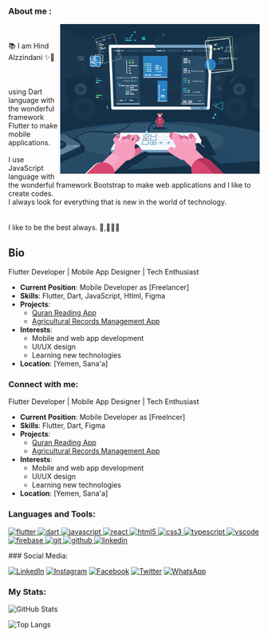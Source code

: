### About me :
<img align="right" alt="Coding" width="400"  src="dev.gif"><br><br>
📚  I am Hind Alzzindani ✨👋<br><br><br><br>
using Dart language with the wonderful framework Flutter to make mobile applications.  <br><br>
I use JavaScript language with the wonderful framework Bootstrap to make web applications and I like to create codes.  
I always look for everything that is new in the world of technology.<br><br>  
I like to be the best always. 🎲,🎯🧑‍💻


## Bio

Flutter Developer | Mobile App Designer | Tech Enthusiast

- **Current Position**: Mobile Developer as [Freelancer]
- **Skills**: Flutter, Dart, JavaScript, Htlml, Figma
- **Projects**: 
  - [Quran Reading App](link_)
  - [Agricultural Records Management App](link)
- **Interests**: 
  - Mobile and web app development
  - UI/UX design
  - Learning new technologies
- **Location**: [Yemen, Sana'a]

### Connect with me:




Flutter Developer | Mobile App Designer | Tech Enthusiast

- **Current Position**: Mobile Developer as [Freelncer]
- **Skills**: Flutter, Dart, Figma
- **Projects**: 
  - [Quran Reading App](link_to_project)
  - [Agricultural Records Management App](link_to_project)
- **Interests**: 
  - Mobile and web app development
  - UI/UX design
  - Learning new technologies
- **Location**: [Yemen, Sana'a]


### Languages and Tools:
<p align="left">
  <a href="https://flutter.dev/" target="_blank"> <img src="https://www.vectorlogo.zone/logos/flutterio/flutterio-icon.svg" alt="flutter" width="40" height="40"/> </a>
  <a href="https://dart.dev" target="_blank"> <img src="https://www.vectorlogo.zone/logos/dartlang/dartlang-icon.svg" alt="dart" width="40" height="40"/> </a>
  <a href="https://www.javascript.com/" target="_blank"> <img src="https://www.vectorlogo.zone/logos/javascript/javascript-icon.svg" alt="javascript" width="40" height="40"/> </a>
  <a href="https://reactjs.org/" target="_blank"> <img src="https://www.vectorlogo.zone/logos/reactjs/reactjs-icon.svg" alt="react" width="40" height="40"/> </a>
  <a href="https://www.w3.org/html/" target="_blank"> <img src="https://www.vectorlogo.zone/logos/w3_html5/w3_html5-icon.svg" alt="html5" width="40" height="40"/> </a>
  <a href="https://www.w3schools.com/css/" target="_blank"> <img src="https://www.vectorlogo.zone/logos/netlifyapp_watercss/netlifyapp_watercss-icon.svg" alt="css3" width="40" height="40"/> </a>
  <a href="https://www.typescriptlang.org/" target="_blank"> <img src="https://www.vectorlogo.zone/logos/typescriptlang/typescriptlang-icon.svg" alt="typescript" width="40" height="40"/> </a>
  <a href="https://code.visualstudio.com/" target="_blank"> <img src="https://www.vectorlogo.zone/logos/visualstudio_code/visualstudio_code-icon.svg" alt="vscode" width="40" height="40"/> </a>
  <a href="https://firebase.google.com/" target="_blank"> <img src="https://www.vectorlogo.zone/logos/firebase/firebase-icon.svg" alt="firebase" width="40" height="40"/> </a>
  <a href="https://git-scm.com/" target="_blank"> <img src="https://www.vectorlogo.zone/logos/git-scm/git-scm-icon.svg" alt="git" width="40" height="40"/> </a>
  <a href="https://github.com/" target="_blank"> <img src="https://www.vectorlogo.zone/logos/github/github-icon.svg" alt="github" width="40" height="40"/> </a>
  <a href="https://www.linkedin.com/" target="_blank"> <img src="https://www.vectorlogo.zone/logos/linkedin/linkedin-icon.svg" alt="linkedin" width="40" height="40"/> </a>
</p>
### Social Media:

[![LinkedIn](https://img.shields.io/badge/LinkedIn-0077B5?style=for-the-badge&logo=linkedin&logoColor=white)](https://www.linkedin.com/in/YOUR_LINKEDIN_USERNAME/)
[![Instagram](https://img.shields.io/badge/Instagram-E4405F?style=for-the-badge&logo=instagram&logoColor=white)](https://www.instagram.com/YOUR_INSTAGRAM_USERNAME/)
[![Facebook](https://img.shields.io/badge/Facebook-1877F2?style=for-the-badge&logo=facebook&logoColor=white)](https://www.facebook.com/YOUR_FACEBOOK_USERNAME/)
[![Twitter](https://img.shields.io/badge/Twitter-1DA1F2?style=for-the-badge&logo=twitter&logoColor=white)](https://twitter.com/YOUR_TWITTER_USERNAME/)
[![WhatsApp](https://img.shields.io/badge/WhatsApp-25D366?style=for-the-badge&logo=whatsapp&logoColor=white)](https://wa.me/YOUR_WHATSAPP_NUMBER)

### My Stats:

![GitHub Stats](https://github-readme-stats.vercel.app/api?username=YOUR_GITHUB_USERNAME&show_icons=true&theme=radical)

![Top Langs](https://github-readme-stats.vercel.app/api/top-langs/?username=YOUR_GITHUB_USERNAME&layout=compact&theme=radical)

